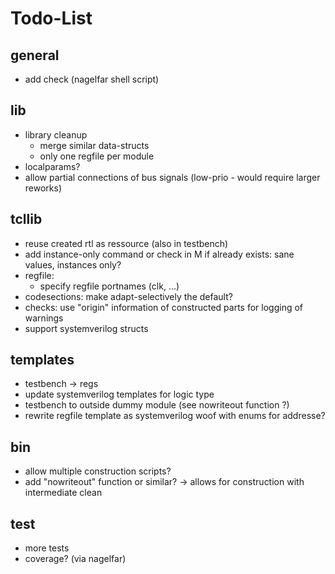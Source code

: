 # Todo-List

## general
- add check (nagelfar shell script)

## lib
- library cleanup
  - merge similar data-structs
  - only one regfile per module
- localparams?
- allow partial connections of bus signals (low-prio - would require larger reworks)

## tcllib
- reuse created rtl as ressource (also in testbench)
- add instance-only command or check in M if already exists: sane values, instances only?
- regfile:
  - specify regfile portnames (clk, ...)
- codesections: make adapt-selectively the default?
- checks: use "origin" information of constructed parts for logging of warnings
- support systemverilog structs

## templates
- testbench -> regs
- update systemverilog templates for logic type
- testbench to outside dummy module (see nowriteout function ?)
- rewrite regfile template as systemverilog woof with enums for addresse?

## bin
- allow multiple construction scripts?
- add "nowriteout" function or similar? -> allows for construction with intermediate clean

## test
- more tests
- coverage? (via nagelfar)
